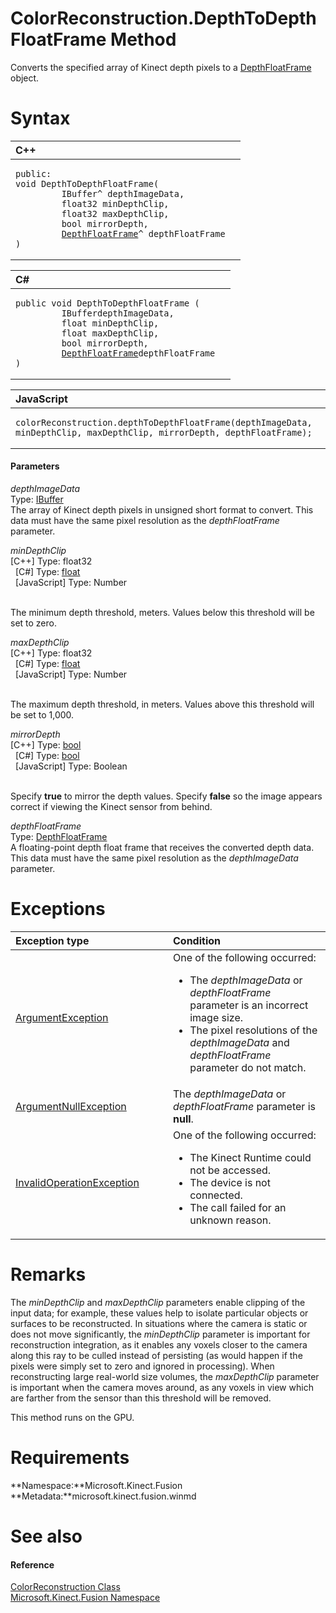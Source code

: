 ColorReconstruction.DepthToDepthFloatFrame Method  
=================================================  

Converts the specified array of Kinect depth pixels to a [DepthFloatFrame](../../DepthFloatFrame_Class.md) object. <span id="syntaxSection"></span>

Syntax  
======  

<table>
<colgroup>
<col width="100%" />
</colgroup>
<thead>
<tr class="header">
<th align="left">C++</th>
</tr>
</thead>
<tbody>
<tr class="odd">
<td align="left"><pre><code>public:  
void DepthToDepthFloatFrame(  
         IBuffer^ depthImageData,  
         float32 minDepthClip,  
         float32 maxDepthClip,  
         bool mirrorDepth,  
         <a href="../../DepthFloatFrame_Class.md">DepthFloatFrame</a>^ depthFloatFrame  
)</code></pre></td>
</tr>
</tbody>
</table>

<table>
<colgroup>
<col width="100%" />
</colgroup>
<thead>
<tr class="header">
<th align="left">C#</th>
</tr>
</thead>
<tbody>
<tr class="odd">
<td align="left"><pre><code>public void DepthToDepthFloatFrame (  
         IBufferdepthImageData,  
         float minDepthClip,  
         float maxDepthClip,  
         bool mirrorDepth,  
         <a href="../../DepthFloatFrame_Class.md">DepthFloatFrame</a>depthFloatFrame  
)</code></pre></td>
</tr>
</tbody>
</table>

<table>
<colgroup>
<col width="100%" />
</colgroup>
<thead>
<tr class="header">
<th align="left">JavaScript</th>
</tr>
</thead>
<tbody>
<tr class="odd">
<td align="left"><pre><code>colorReconstruction.depthToDepthFloatFrame(depthImageData, minDepthClip, maxDepthClip, mirrorDepth, depthFloatFrame);</code></pre></td>
</tr>
</tbody>
</table>

<span id="ID4EO"></span>
#### Parameters  

*depthImageData*    
Type: [IBuffer](http://msdn.microsoft.com/en-us/library/windows.storage.streams.ibuffer.aspx)  
 The array of Kinect depth pixels in unsigned short format to convert. This data must have the same pixel resolution as the *depthFloatFrame* parameter.  

*minDepthClip*    
[C++] Type: float32  
  [C\#] Type: [float](http://msdn.microsoft.com/en-us/library/system.single.aspx)  
  [JavaScript] Type: Number  
   

The minimum depth threshold, meters. Values below this threshold will be set to zero.  

*maxDepthClip*    
[C++] Type: float32  
  [C\#] Type: [float](http://msdn.microsoft.com/en-us/library/system.single.aspx)  
  [JavaScript] Type: Number  
   

The maximum depth threshold, in meters. Values above this threshold will be set to 1,000.  

*mirrorDepth*    
[C++] Type: [bool](http://msdn.microsoft.com/en-us/library/hh755815.aspx)  
  [C\#] Type: [bool](http://msdn.microsoft.com/en-us/library/system.boolean.aspx)  
  [JavaScript] Type: Boolean  
   

Specify **true** to mirror the depth values. Specify **false** so the image appears correct if viewing the Kinect sensor from behind.  

*depthFloatFrame*    
Type: [DepthFloatFrame](../../DepthFloatFrame_Class.md)  
 A floating-point depth float frame that receives the converted depth data. This data must have the same pixel resolution as the *depthImageData* parameter.  

<span id="ID4EIC"></span>

Exceptions  
==========  

<table>
<colgroup>
<col width="50%" />
<col width="50%" />
</colgroup>
<thead>
<tr class="header">
<th align="left">Exception type</th>
<th align="left">Condition</th>
</tr>
</thead>
<tbody>
<tr class="odd">
<td align="left"><a href="http://msdn.microsoft.com/en-us/library/system.argumentexception.aspx">ArgumentException</a></td>
<td align="left">One of the following occurred:  
<ul>
<li>The <em>depthImageData</em> or <em>depthFloatFrame</em> parameter is an incorrect image size.</li>
<li>The pixel resolutions of the <em>depthImageData</em> and <em>depthFloatFrame</em> parameter do not match.</li>
</ul></td>
</tr>
<tr class="even">
<td align="left"><a href="http://msdn.microsoft.com/en-us/library/system.argumentnullexception.aspx">ArgumentNullException</a></td>
<td align="left">The <em>depthImageData</em> or <em>depthFloatFrame</em> parameter is <strong>null</strong>.</td>
</tr>
<tr class="odd">
<td align="left"><a href="http://msdn.microsoft.com/en-us/library/system.invalidoperationexception.aspx">InvalidOperationException</a></td>
<td align="left">One of the following occurred:  
<ul>
<li>The Kinect Runtime could not be accessed.</li>
<li>The device is not connected.</li>
<li>The call failed for an unknown reason.</li>
</ul></td>
</tr>
</tbody>
</table>

<span id="remarks"></span>

Remarks  
=======  

The *minDepthClip* and *maxDepthClip* parameters enable clipping of the input data; for example, these values help to isolate particular objects or surfaces to be reconstructed. In situations where the camera is static or does not move significantly, the *minDepthClip* parameter is important for reconstruction integration, as it enables any voxels closer to the camera along this ray to be culled instead of persisting (as would happen if the pixels were simply set to zero and ignored in processing). When reconstructing large real-world size volumes, the *maxDepthClip* parameter is important when the camera moves around, as any voxels in view which are farther from the sensor than this threshold will be removed.  

This method runs on the GPU.  

<span id="requirements"></span>

Requirements  
============  

**Namespace:**Microsoft.Kinect.Fusion  
**Metadata:**microsoft.kinect.fusion.winmd  

<span id="ID4EQE"></span>

See also  
========  

<span id="ID4ESE"></span>
#### Reference  

[ColorReconstruction Class](../../ColorReconstruction_Class.md)  
 [Microsoft.Kinect.Fusion Namespace](../../../Kinect.Fusion.md)  



<!--Please do not edit the data in the comment block below.-->
<!--
TOCTitle : DepthToDepthFloatFrame Method
RLTitle : ColorReconstruction.DepthToDepthFloatFrame Method
KeywordK : DepthToDepthFloatFrame method
KeywordK : ColorReconstruction.DepthToDepthFloatFrame method
KeywordF : Microsoft.Kinect.Fusion.ColorReconstruction.DepthToDepthFloatFrame
KeywordF : ColorReconstruction.DepthToDepthFloatFrame
KeywordF : DepthToDepthFloatFrame
KeywordF : Microsoft.Kinect.Fusion.ColorReconstruction.DepthToDepthFloatFrame(Windows.Storage.Streams.IBuffer,System.Single,System.Single,System.Boolean,Microsoft.Kinect.Fusion.DepthFloatFrame)
KeywordA : M:Microsoft.Kinect.Fusion.ColorReconstruction.DepthToDepthFloatFrame(Windows.Storage.Streams.IBuffer,System.Single,System.Single,System.Boolean,Microsoft.Kinect.Fusion.DepthFloatFrame)
AssetID : M:Microsoft.Kinect.Fusion.ColorReconstruction.DepthToDepthFloatFrame(Windows.Storage.Streams.IBuffer,System.Single,System.Single,System.Boolean,Microsoft.Kinect.Fusion.DepthFloatFrame)
Locale : en-us
CommunityContent : 1
APIType : Managed
APILocation : microsoft.kinect.fusion.winmd
APIName : Microsoft.Kinect.Fusion.ColorReconstruction.DepthToDepthFloatFrame
TargetOS : Windows
TopicType : kbSyntax
DevLang : VB
DevLang : CSharp
DevLang : JavaScript
DevLang : C++
DocSet : K4Wv2
ProjType : K4Wv2Proj
Technology : Kinect for Windows
Product : Kinect for Windows SDK v2
productversion : 20
-->
